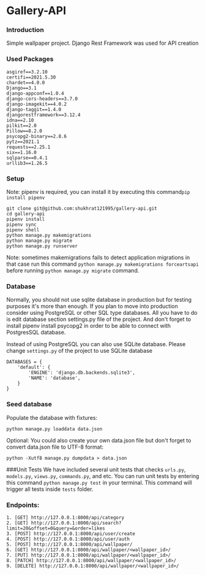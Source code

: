 # Gallery-API

### Introduction
Simple wallpaper project. Django Rest Framework was used for API creation


### Used Packages
```
asgiref==3.2.10
certifi==2021.5.30
chardet==4.0.0
Django==3.1
django-appconf==1.0.4
django-cors-headers==3.7.0
django-imagekit==4.0.2
django-taggit==1.4.0
djangorestframework==3.12.4
idna==2.10
pilkit==2.0
Pillow==8.2.0
psycopg2-binary==2.8.6
pytz==2021.1
requests==2.25.1
six==1.16.0
sqlparse==0.4.1
urllib3==1.26.5
```

### Setup

Note: pipenv is required, you can install it by executing this command```pip install pipenv```
```
git clone git@github.com:shukhrat121995/gallery-api.git
cd gallery-api
pipenv install
pipenv sync
pipenv shell
python manage.py makemigrations
python manage.py migrate
python manage.py runserver
```
Note: sometimes makemigrations fails to detect application migrations
in that case run this command ```python manage.py makemigrations forceartsapi```
before running ```python manage.py migrate``` command.

### Database
Normally, you should not use sqlite database in production but for testing purposes it's more than enough. If you plan 
to move into production consider using PostgreSQL or other SQL type databases. All you have to do is edit database 
section settings.py file of the project. And don't forget to install pipenv install psycopg2 in order to be able to 
connect with PostgresSQL database.

Instead of using PostgreSQL you can also use SQLite database. Please change ```settings.py``` of the project to use
SQLite database
```
DATABASES = {
    'default': {
        'ENGINE': 'django.db.backends.sqlite3',
        'NAME': 'database',
    }
}
```

### Seed database
Populate the database with fixtures: 
```
python manage.py loaddata data.json
```
Optional: You could also create your own data.json file but 
don't forget to convert data.json file to UTF-8 format: 
```
python -Xutf8 manage.py dumpdata > data.json
```

###Unit Tests
We have included several unit tests that checks ```urls.py```, ```models.py```,
```views.py```, ```commands.py```, and etc. You can run unit tests by entering
this command ```python manage.py test``` in your terminal. This command will trigger
all tests inside ```tests``` folder.

### Endpoints:
``` 
1. [GET] http://127.0.0.1:8000/api/category
2. [GET] http://127.0.0.1:8000/api/search?limit=20&offset=0&query=&order=likes
3. [POST] http://127.0.0.1:8000/api/user/create
4. [POST] http://127.0.0.1:8000/api/user/auth
5. [POST] http://127.0.0.1:8000/api/wallpaper/
6. [GET] http://127.0.0.1:8000/api/wallpaper/<wallpaper_id>/
7. [PUT] http://127.0.0.1:8000/api/wallpaper/<wallpaper_id>/
8. [PATCH] http://127.0.0.1:8000/api/wallpaper/<wallpaper_id>/
9. [DELETE] http://127.0.0.1:8000/api/wallpaper/<wallpaper_id>/
```
